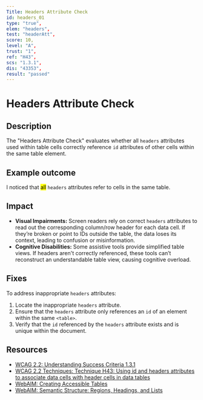 ```yaml
---
Title: Headers Attribute Check
id: headers_01
type: "true",
elem: "headers",
test: "headerAtt",
score: 10,
level: "A",
trust: "1",
ref: "H43",
scs: "1.3.1",
dis: "43353",
result: "passed"
---
```


# Headers Attribute Check

## Description

The "Headers Attribute Check" evaluates whether all <code>headers</code> attributes used within table cells correctly reference <code>id</code> attributes of other cells within the same table element.

## Example outcome

I noticed that <mark>all</mark> <code>headers</code> attributes refer to cells in the same table.

## Impact

- **Visual Impairments:** Screen readers rely on correct <code>headers</code> attributes to read out the corresponding column/row header for each data cell. If they’re broken or point to IDs outside the table, the data loses its context, leading to confusion or misinformation.
- **Cognitive Disabilities:** Some assistive tools provide simplified table views. If headers aren't correctly referenced, these tools can’t reconstruct an understandable table view, causing cognitive overload.

## Fixes

To address inappropriate <code>headers</code> attributes:

1. Locate the inappropriate <code>headers</code> attribute.
2. Ensure that the <code>headers</code> attribute only references an <code>id</code> of an element within the same <code>&lt;table&gt;</code>.
3. Verify that the <code>id</code> referenced by the <code>headers</code> attribute exists and is unique within the document.

## Resources

- [WCAG 2.2: Understanding Success Criteria 1.3.1](https://www.w3.org/WAI/WCAG22/Understanding/info-and-relationships)
- [WCAG 2.2 Techniques: Technique H43: Using id and headers attributes to associate data cells with header cells in data tables](https://www.w3.org/WAI/WCAG22/Techniques/html/H43)
- [WebAIM: Creating Accessible Tables](https://webaim.org/techniques/tables/)
- [WebAIM: Semantic Structure: Regions, Headings, and Lists](https://webaim.org/techniques/semanticstructure/)

